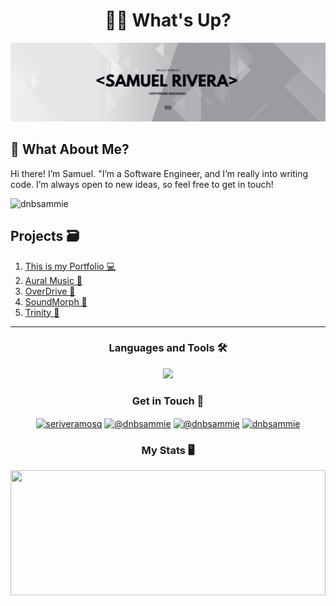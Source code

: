 <h1 align="center">👋🏽 What's Up?</h1>
<img src="./resources/banner.png"></img>

<h2 align="left">🤔 What About Me?</h2>
<p>Hi there! I’m Samuel. "I’m a Software Engineer, and I’m really into writing code. I’m always open to new ideas, so feel free to get in touch!</p>

<p align="left"> <img src="https://komarev.com/ghpvc/?username=dnbsammie&label=Profile%20views&color=00040d&style=flat" alt="dnbsammie" /> </p>


<h2>Projects 🗃</h2>
<ol>
  <li><a href="https://github.com/dnbsammie/MyPortfolio" target="_blank">This is my Portfolio 💻</a></li>
  <li><a href="https://github.com/dnbsammie/Aural" target="_blank">Aural Music 🎵</a></li>
  <li><a href="https://github.com/dnbsammie/Overdrive" target="_blank">OverDrive 🚗</a></li>
  <li><a href="https://github.com/dnbsammie/SoundMorph" target="_blank">SoundMorph 🎹</a></li>
  <li><a href="https://github.com/dnbsammie/Trinity" target="_blank">Trinity 🔫</a></li>
</ol>
<hr>
<h3 align="center">Languages and Tools 🛠</h3>

<p align="center">
  <a href="https://skillicons.dev">
    <img src="https://skillicons.dev/icons?i=java,cpp,cs,html,css&theme=light" />
  </a>
</p>

<h3 align="center">Get in Touch 📱 </h3>
<p align="center">
<a href="https://linkedin.com/in/seriveramosq" target="blank"><img align="center" src="https://raw.githubusercontent.com/rahuldkjain/github-profile-readme-generator/master/src/images/icons/Social/linked-in-alt.svg" alt="seriveramosq" height="30" width="40" /></a>
<a href="https://instagram.com/@dnbsammie" target="blank"><img align="center" src="https://raw.githubusercontent.com/rahuldkjain/github-profile-readme-generator/master/src/images/icons/Social/instagram.svg" alt="@dnbsammie" height="30" width="40" /></a>
<a href="https://www.youtube.com/c/@dnbsammie" target="blank"><img align="center" src="https://raw.githubusercontent.com/rahuldkjain/github-profile-readme-generator/master/src/images/icons/Social/youtube.svg" alt="@dnbsammie" height="30" width="40" /></a>
<a href="https://discord.gg/dnbsammie" target="blank"><img align="center" src="https://raw.githubusercontent.com/rahuldkjain/github-profile-readme-generator/master/src/images/icons/Social/discord.svg" alt="dnbsammie" height="30" width="40" /></a>
</p>
<h3 align="Center">My Stats 🖥</h3>
<a href="https://github.com/dnbsammie/github-readme-stats">
  <img height="200" width="100%" align="center" src="https://github-readme-stats.vercel.app/api?username=dnbsammie&show_icons=true&theme=nord"/>
</a>

